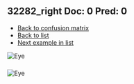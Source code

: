 ## 32282_right Doc: 0 Pred: 0
- [Back to confusion matrix](https://github.com/juliandewit/kaggle_retinopathy/blob/master/matrix.md)
- [Back to list](https://github.com/juliandewit/kaggle_retinopathy/blob/master/lists/00/list.md)
- [Next example in list](https://github.com/juliandewit/kaggle_retinopathy/blob/master/lists/00/32/32291_left.md)

![Eye](https://retinopaty.blob.core.windows.net/size1024/32282_right_0.jpeg)

### 

![Eye]()
